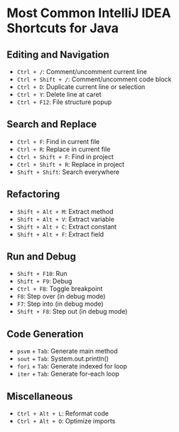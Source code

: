 # Most Common IntelliJ IDEA Shortcuts for Java

## Editing and Navigation
- `Ctrl + /`: Comment/uncomment current line
- `Ctrl + Shift + /`: Comment/uncomment code block
- `Ctrl + D`: Duplicate current line or selection
- `Ctrl + Y`: Delete line at caret
- `Ctrl + F12`: File structure popup

## Search and Replace
- `Ctrl + F`: Find in current file
- `Ctrl + R`: Replace in current file
- `Ctrl + Shift + F`: Find in project
- `Ctrl + Shift + R`: Replace in project
- `Shift + Shift`: Search everywhere

## Refactoring
- `Shift + Alt + M`: Extract method
- `Shift + Alt + V`: Extract variable
- `Shift + Alt + C`: Extract constant
- `Shift + Alt + F`: Extract field

## Run and Debug
- `Shift + F10`: Run
- `Shift + F9`: Debug
- `Ctrl + F8`: Toggle breakpoint
- `F8`: Step over (in debug mode)
- `F7`: Step into (in debug mode)
- `Shift + F8`: Step out (in debug mode)

## Code Generation
- `psvm` + `Tab`: Generate main method
- `sout` + `Tab`: System.out.println()
- `fori` + `Tab`: Generate indexed for loop
- `iter` + `Tab`: Generate for-each loop

## Miscellaneous
- `Ctrl + Alt + L`: Reformat code
- `Ctrl + Alt + O`: Optimize imports
